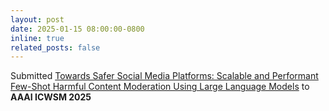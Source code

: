 ```yaml
---
layout: post
date: 2025-01-15 08:00:00-0800
inline: true
related_posts: false
---
```

Submitted [Towards Safer Social Media Platforms: Scalable and Performant Few-Shot Harmful Content Moderation Using Large Language Models](https://arxiv.org/abs/2501.13976) to **AAAI ICWSM 2025**
